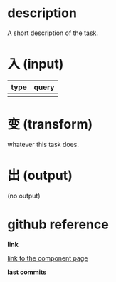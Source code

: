 # description

A short description of the task.

# 入 (input)

| type | query |
|------|-------|
|  |  |

# 变 (transform)

whatever this task does.

# 出 (output)

(no output)

# github reference

**link**

[link to the component page](#)

**last commits**

<div id='commits' data-path='local path to resource'></div>
<script src='../../js/commits.js' async></script>
